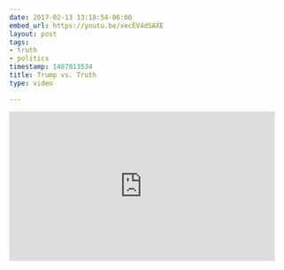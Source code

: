 ```yaml
---
date: 2017-02-13 13:18:54-06:00
embed_url: https://youtu.be/xecEV4dSAXE
layout: post
tags:
- truth
- politics
timestamp: 1487013534
title: Trump vs. Truth
type: video

---
```

<iframe width="480" height="270" src="https://www.youtube.com/embed/xecEV4dSAXE?feature=oembed" frameborder="0" allowfullscreen></iframe>

